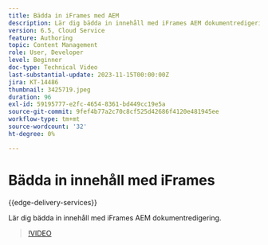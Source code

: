 ```yaml
---
title: Bädda in iFrames med AEM
description: Lär dig bädda in innehåll med iFrames AEM dokumentredigering.
version: 6.5, Cloud Service
feature: Authoring
topic: Content Management
role: User, Developer
level: Beginner
doc-type: Technical Video
last-substantial-update: 2023-11-15T00:00:00Z
jira: KT-14486
thumbnail: 3425719.jpeg
duration: 96
exl-id: 59195777-e2fc-4654-8361-bd449cc19e5a
source-git-commit: 9fef4b77a2c70c8cf525d42686f4120e481945ee
workflow-type: tm+mt
source-wordcount: '32'
ht-degree: 0%

---
```


# Bädda in innehåll med iFrames

{{edge-delivery-services}}

Lär dig bädda in innehåll med iFrames AEM dokumentredigering.

>[!VIDEO](https://video.tv.adobe.com/v/3425719/?learn=on)
